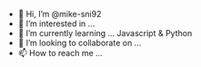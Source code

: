 - 👋 Hi, I’m @mike-sni92
- 👀 I’m interested in ...
- 🌱 I’m currently learning ... Javascript & Python
- 💞️ I’m looking to collaborate on ...
- 📫 How to reach me ...

<!---
mike-sni92/mike-sni92 is a ✨ special ✨ repository because its `README.md` (this file) appears on your GitHub profile.
You can click the Preview link to take a look at your changes.
--->
